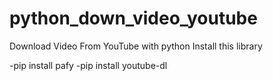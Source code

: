 # python_down_video_youtube
Download Video From YouTube with python
Install this library 


-pip install pafy
-pip install youtube-dl
